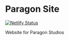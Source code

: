 # Paragon Site
[![Netlify Status](https://api.netlify.com/api/v1/badges/d2a6da59-8d50-4b31-a36d-cfa1e82fdcf9/deploy-status)](https://app.netlify.com/sites/paragon-studios/deploys)

Website for Paragon Studios
